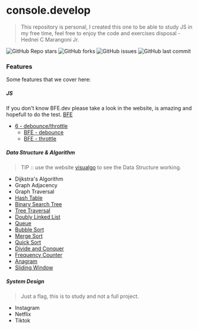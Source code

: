 # console.develop

> This repository is personal, I created this one to be able to study JS in my free time, feel free to enjoy the code and exercises disposal - Hednei C Marangoni Jr.

![GitHub Repo stars](https://img.shields.io/github/stars/marangonijunior/console.develop?style=social) ![GitHub forks](https://img.shields.io/github/forks/marangonijunior/console.develop?style=social) ![GitHub issues](https://img.shields.io/github/issues/marangonijunior/console.develop) ![GitHub last commit](https://img.shields.io/github/last-commit/marangonijunior/console.develop)

### Features

Some features that we cover here:

##### JS

If you don't know BFE.dev please take a look in the website, is amazing and hopefull to do the test.
[BFE](https://bigfrontend.dev/)

- [6 - debounce/throttle](BFE/throttleDebounce.js)
  - [BFE - debounce](<https://bigfrontend.dev/list/vgc2d80lcrsccm1ptm6#:~:text=6.%20implement%20basic%20debounce()>)
  - [BFE - throttle](<https://bigfrontend.dev/list/vgc2d80lcrsccm1ptm6#:~:text=4.%20implement%20basic%20throttle()>)

##### Data Structure & Algorithm

> TIP :: use the website [visualgo](https://visualgo.net/en) to see the Data Structure working.

- Dijkstra's Algorithm
- Graph Adjacency
- Graph Traversal
- [Hash Table](data_structure_algorithm/hash_table.js)
- [Binary Search Tree](data_structure_algorithm/binary_search_tree.js)
- [Tree Traversal](data_structure_algorithm/binary_search_tree.js)
- [Doubly Linked List](data_structure_algorithm/doubly_linked_list.js)
- [Queue](data_structure_algorithm/queues.js)
- [Bubble Sort](data_structure_algorithm/bubble_sort.js)
- [Merge Sort](data_structure_algorithm/merge_sort.js)
- [Quick Sort](data_structure_algorithm/quick_sort.js)
- [Divide and Conquer](data_structure_algorithm/divide_and_conquer.js)
- [Frequency Counter](data_structure_algorithm/frequency_counter.js)
- [Anagram](data_structure_algorithm/anagram.js)
- [Sliding Window](data_structure_algorithm/sliding_window.js)

##### System Design

> Just a flag, this is to study and not a full project.

- Instagram
- Netflix
- Tiktok
